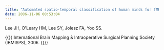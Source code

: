 ```yaml
---
title: "Automated spatio-temporal classification of human minds for fMRI-based brain computer interface."
date: 2006-11-06 00:53:04
---
```


Lee JH, O'Leary HM, Lee SY, Jolesz FA, Yoo SS. 

{{<format bright-green>}}
International Brain Mapping & Intraoperative Surgical Planning Society (IBMISPS), 2006.
{{</format>}}